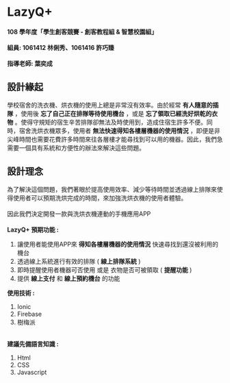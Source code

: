 # LazyQ+
**108 學年度「學生創客競賽 - 創客教程組 & 智慧校園組」**\
\
**組員: 1061412 林俐秀、1061416 許巧臻** \
\
**指導老師: 葉奕成**

## 設計緣起

學校宿舍的洗衣機、烘衣機的使用上總是非常沒有效率。由於經常 **有人隨意的插隊** ，使用後 **忘了自己正在排隊等待使用機台** ，或是 **忘了領取已經洗好烘乾的衣物** 。使得守規矩的宿生辛苦排隊卻無法及時使用到，造成住宿生許多不便。同時，宿舍洗烘衣機眾多，使用者 **無法快速得知各樓層機器的使用情況** ，即便是非尖峰時間也需要花費許多時間來往各層樓才能尋找到可以用的機器。因此，我們急需要一個具有系統和方便性的辦法來解決這些問題。

## 設計理念
為了解決這個問題，我們著眼於提高使用效率、減少等待時間並透過線上排隊來使得使用者可以預期洗烘完成的時間，來加強洗烘衣機的使用者體驗。\
\
因此我們決定開發一款與洗烘衣機連動的手機應用APP\
\
**LazyQ+ 預期功能 :**
1. 讓使用者能使用APP來 **得知各樓層機器的使用情況** 快速尋找到還沒被利用的機台
2. 透過線上系統進行有效的排隊 ( **線上排隊系統** )
3. 即時提醒使用者機器可否使用 或是 衣物是否可被領取 ( **提醒功能** )
4. 提供 **線上支付** 和 **線上預約機台** 的功能

**使用技術 :**
1. Ionic
2. Firebase
3. 樹梅派

\
**建議先備語言知識 :**
1. Html
2. CSS
3. Javascript

